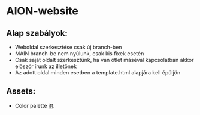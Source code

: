 # AION-website

## Alap szabályok:

- Weboldal szerkesztése csak új branch-ben
- MAIN branch-be nem nyúlunk, csak kis fixek esetén
- Csak saját oldalt szerkesztünk, ha van ötlet máséval kapcsolatban akkor először írunk az illetőnek
- Az adott oldal minden esetben a template.html alapjára kell épüljön

## Assets:

- Color palette [itt](https://coolors.co/292727-26758d-e7e7e7).
